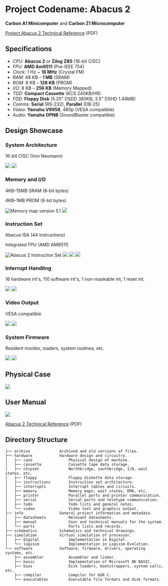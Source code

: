 # Project Codename: Abacus 2

**Carbon A1 Minicomputer** and **Carbon Z1 Microcomputer**

[Project Abacus 2 Technical Reference](https://github.com/Julesc013/abacus-2/blob/main/info/manual/Abacus%202%20Technical%20Reference.pdf) (PDF)


## Specifications

- _CPU:_ **Abacus 2** or **Zilog Z80** (16-bit CISC)
- _FPU:_ **AMD Am9511** (Pre-IEEE 754)
- _Clock:_ 1 Hz ~ **16 MHz** (Crystal FM)
- _RAM:_ 48 KB – **1 MB** (SRAM)
- _ROM:_ 8 KB – **128 KB** (PROM)
- _I/O:_ 8 KB – **256 KB** (Memory Mapped)
- _TDD:_ **Compact Cassette** (KCS 240KB/HR)
- _FDD:_ **Floppy Disk** (5.25" DSDD 360KB, 3.5" DSHD 1.44MB)
- _Comms:_ **Serial** (RS-232), **Parallel** (DB-25)
- _Video:_ **Yamaha V9958**, 480p (VESA compatible)
- _Audio:_ **Yamaha OPNB** (SoundBlaster compatible)


## Design Showcase

### System Architecture

16-bit CISC (Von Neumann)

![](https://github.com/Julesc013/abacus-2/blob/main/hardware/chipset/z00.JPG)
![](https://github.com/Julesc013/abacus-2/blob/main/hardware/chipset/c04c07.jpg)


### Memory and I/O

4KB–15MB SRAM (8-bit bytes)

4KB–1MB PROM (8-bit bytes)

![Memory map version 5.1](https://github.com/Julesc013/abacus-2/blob/main/hardware/memory/Memory%20Map%205V.png)
![](https://github.com/Julesc013/abacus-2/blob/main/hardware/chipset/c01.JPG)


### Instruction Set

Abacus ISA (44 instructions)

Integrated FPU (AMD AM9511)

![Abacus 2 Instruction Set](https://github.com/Julesc013/abacus-2/blob/main/hardware/instructions/Abacus%202%20Instruction%20Set.jpg)
![](https://github.com/Julesc013/abacus-2/blob/main/hardware/instructions/Opcode%20Map%20V8C.jpg)
![](https://github.com/Julesc013/abacus-2/blob/main/hardware/instructions/Addressing%20Modes.jpg)
![](https://github.com/Julesc013/abacus-2/blob/main/hardware/instructions/i01i03.jpg)


### Interrupt Handling

16 hardware int's, 110 software int's, 1 non-maskable int, 1 reset int.

![](https://github.com/Julesc013/abacus-2/blob/main/hardware/interrupts/Interrupt%20List.jpg)
![](https://github.com/Julesc013/abacus-2/blob/main/hardware/interrupts/v01i04.jpg)


### Video Output

VESA compatible

![](https://github.com/Julesc013/abacus-2/blob/main/hardware/video/video_adapter/CDA%20Technical.png)
![](https://github.com/Julesc013/abacus-2/blob/main/hardware/video/video_adapter/CHAR_SET.PNG)


### System Firmware

Resident monitor, loaders, system routines, etc.

![](https://github.com/Julesc013/abacus-2/blob/main/software/bios/m00.JPG)
![](https://github.com/Julesc013/abacus-2/blob/main/software/executables/Binary%20File%20Format.png)


## Physical Case

![](https://github.com/Julesc013/abacus-2/blob/main/hardware/case/s00s01s02.jpg)


## User Manual

![](https://github.com/Julesc013/abacus-2/blob/main/info/manual/Manual%20Layout.png)

[Abacus 2 Technical Reference](https://github.com/Julesc013/abacus-2/blob/main/info/manual/Abacus%202%20Technical%20Reference.pdf) (PDF)


## Directory Structure
```
├── archive             Archived and old versions of files.
├── hardware            Hardware design and circuitry.
│   ├── case                Physical design of machine.
│   ├── cassette            Cassette tape data storage.
│   ├── chipset             Northbridge, southbridge, I/O, wait states, etc.
│   ├── floppy              Floppy diskette data storage.
│   ├── instructions        Instruction set architecture.
│   ├── interrupts          Interrupt tables and circuits.
│   ├── memory              Memory maps, wait states, DMA, etc.
│   ├── printer             Parallel ports and printer communication.
│   ├── serial              Serial ports and teletype communication.
│   ├── todo                Todo lists and general notes.
│   └── video               Video text and graphics output.
├── info                General project information and metadata.
│   ├── datasheets          Relevant datasheets.
│   ├── manual              User and technical manuals for the system.
│   └── parts               Parts lists and records.
├── schematics          Schematics and technical drawings.
├── simulation          Virtual simulation of processor.
│   ├── digital             Implementation in Digital.
│   └── logisim             Implementation in Logisim Evolution.   
└── software            Software, firmware, drivers, operating systems, etc.
    ├── assembler           Assembler and linker.
    ├── basic               Implementation of Microsoft 8K BASIC.
    ├── bios                Disk loaders, bootstrappers, system calls, etc.
    ├── compiler            Compiler for K&R C.
    └── executables         Executable file formats and disk formats.
```

